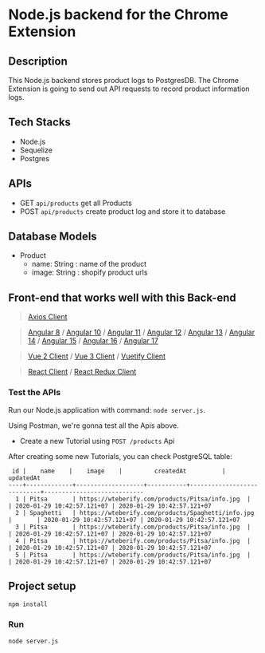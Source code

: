 # Node.js backend for the Chrome Extension


## Description
This  Node.js backend stores product logs to PostgresDB.
The Chrome Extension is going to send out API requests to record product information logs.

## Tech Stacks
- Node.js
- Sequelize
- Postgres

## APIs
- GET     `api/products`	            get all Products
- POST     `api/products`           create product log and store it to database


## Database Models
- Product
   - name: String : name of the product
   - image: String : shopify product urls



## Front-end that works well with this Back-end
> [Axios Client](https://www.bezkoder.com/axios-request/)

> [Angular 8](https://www.bezkoder.com/angular-crud-app/) / [Angular 10](https://www.bezkoder.com/angular-10-crud-app/) / [Angular 11](https://www.bezkoder.com/angular-11-crud-app/) / [Angular 12](https://www.bezkoder.com/angular-12-crud-app/) / [Angular 13](https://www.bezkoder.com/angular-13-crud-example/) / [Angular 14](https://www.bezkoder.com/angular-14-crud-example/) / [Angular 15](https://www.bezkoder.com/angular-15-crud-example/) / [Angular 16](https://www.bezkoder.com/angular-16-crud-example/) / [Angular 17](https://www.bezkoder.com/angular-17-crud-example/)

> [Vue 2 Client](https://www.bezkoder.com/vue-js-crud-app/) / [Vue 3 Client](https://www.bezkoder.com/vue-3-crud/) / [Vuetify Client](https://www.bezkoder.com/vuetify-data-table-example/)

> [React Client](https://www.bezkoder.com/react-crud-web-api/) / [React Redux Client](https://www.bezkoder.com/react-redux-crud-example/)

### Test the APIs
Run our Node.js application with command: `node server.js`.

Using Postman, we're gonna test all the Apis above.

- Create a new Tutorial using `POST /products` Api


After creating some new Tutorials, you can check PostgreSQL table:
```testdb=# select * from tutorials;
 id |    name    |    image    |         createdAt          |         updatedAt
----+-------------+-------------------+-----------+----------------------------+----------------------------
  1 | Pitsa       | https://wteberify.com/products/Pitsa/info.jpg  |       | 2020-01-29 10:42:57.121+07 | 2020-01-29 10:42:57.121+07
  2 | Spaghetti   | https://wteberify.com/products/Spaghetti/info.jpg  |       | 2020-01-29 10:42:57.121+07 | 2020-01-29 10:42:57.121+07
  3 | Pitsa       | https://wteberify.com/products/Pitsa/info.jpg  |       | 2020-01-29 10:42:57.121+07 | 2020-01-29 10:42:57.121+07
  4 | Pitsa       | https://wteberify.com/products/Pitsa/info.jpg  |       | 2020-01-29 10:42:57.121+07 | 2020-01-29 10:42:57.121+07
  5 | Pitsa       | https://wteberify.com/products/Pitsa/info.jpg  |       | 2020-01-29 10:42:57.121+07 | 2020-01-29 10:42:57.121+07

```

## Project setup
```
npm install
```

### Run
```
node server.js
```
